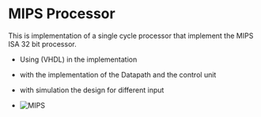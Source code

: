 # MIPS Processor

This is implementation of a single cycle processor that implement the MIPS ISA 32 bit
processor.
- Using (VHDL) in the implementation
- with the implementation of the Datapath and the control unit
- with simulation the design for different input

- ![MIPS](https://github.com/Mohamed-Ahmed2023/mips_processor/assets/128062880/bbdf5efe-0773-478d-968b-9060220a5ed1)
